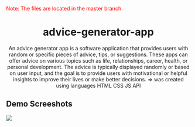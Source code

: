 <p style="color:red;">Note: The files are located in the master branch.</p>

<h1 align="center">advice-generator-app</h1>
<p align="center">An advice generator app is a software application that provides users with random or specific pieces of advice, tips, or suggestions. These apps can offer advice on various topics such as life, relationships, career, health, or personal development. The advice is typically displayed randomly or based on user input, and the goal is to provide users with motivational or helpful insights to improve their lives or make better decisions. => was created using languages HTML CSS JS API</p>

<h2>Demo Screeshots</h2>
<img src="https://github.com/the-artist-web/advice-generator-app/assets/162612001/78a90f43-d6a3-43e2-af29-93327530df78">
